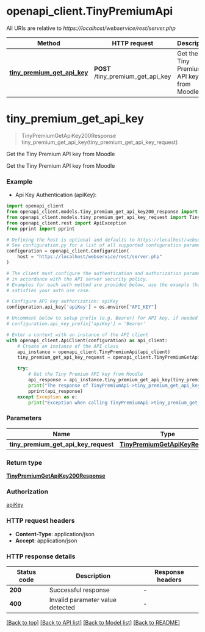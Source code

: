 # openapi_client.TinyPremiumApi

All URIs are relative to *https://localhost/webservice/rest/server.php*

Method | HTTP request | Description
------------- | ------------- | -------------
[**tiny_premium_get_api_key**](TinyPremiumApi.md#tiny_premium_get_api_key) | **POST** /tiny_premium_get_api_key | Get the Tiny Premium API key from Moodle


# **tiny_premium_get_api_key**
> TinyPremiumGetApiKey200Response tiny_premium_get_api_key(tiny_premium_get_api_key_request)

Get the Tiny Premium API key from Moodle

Get the Tiny Premium API key from Moodle

### Example

* Api Key Authentication (apiKey):

```python
import openapi_client
from openapi_client.models.tiny_premium_get_api_key200_response import TinyPremiumGetApiKey200Response
from openapi_client.models.tiny_premium_get_api_key_request import TinyPremiumGetApiKeyRequest
from openapi_client.rest import ApiException
from pprint import pprint

# Defining the host is optional and defaults to https://localhost/webservice/rest/server.php
# See configuration.py for a list of all supported configuration parameters.
configuration = openapi_client.Configuration(
    host = "https://localhost/webservice/rest/server.php"
)

# The client must configure the authentication and authorization parameters
# in accordance with the API server security policy.
# Examples for each auth method are provided below, use the example that
# satisfies your auth use case.

# Configure API key authorization: apiKey
configuration.api_key['apiKey'] = os.environ["API_KEY"]

# Uncomment below to setup prefix (e.g. Bearer) for API key, if needed
# configuration.api_key_prefix['apiKey'] = 'Bearer'

# Enter a context with an instance of the API client
with openapi_client.ApiClient(configuration) as api_client:
    # Create an instance of the API class
    api_instance = openapi_client.TinyPremiumApi(api_client)
    tiny_premium_get_api_key_request = openapi_client.TinyPremiumGetApiKeyRequest() # TinyPremiumGetApiKeyRequest | 

    try:
        # Get the Tiny Premium API key from Moodle
        api_response = api_instance.tiny_premium_get_api_key(tiny_premium_get_api_key_request)
        print("The response of TinyPremiumApi->tiny_premium_get_api_key:\n")
        pprint(api_response)
    except Exception as e:
        print("Exception when calling TinyPremiumApi->tiny_premium_get_api_key: %s\n" % e)
```



### Parameters


Name | Type | Description  | Notes
------------- | ------------- | ------------- | -------------
 **tiny_premium_get_api_key_request** | [**TinyPremiumGetApiKeyRequest**](TinyPremiumGetApiKeyRequest.md)|  | 

### Return type

[**TinyPremiumGetApiKey200Response**](TinyPremiumGetApiKey200Response.md)

### Authorization

[apiKey](../README.md#apiKey)

### HTTP request headers

 - **Content-Type**: application/json
 - **Accept**: application/json

### HTTP response details

| Status code | Description | Response headers |
|-------------|-------------|------------------|
**200** | Successful response |  -  |
**400** | Invalid parameter value detected |  -  |

[[Back to top]](#) [[Back to API list]](../README.md#documentation-for-api-endpoints) [[Back to Model list]](../README.md#documentation-for-models) [[Back to README]](../README.md)

